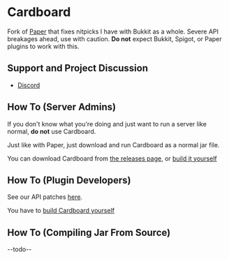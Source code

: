 # Cardboard
Fork of [Paper](https://github.com/PaperMC/Paper) that fixes nitpicks I have with Bukkit as a whole. 
Severe API breakages ahead, use with caution. **Do not** expect Bukkit, Spigot, or Paper plugins to work with this.

## Support and Project Discussion
* [Discord](https://tehbrian.xyz/discord)

## How To (Server Admins)
If you don't know what you're doing and just want to run a server like normal, **do not** use Cardboard.

Just like with Paper, just download and run Cardboard as a normal jar file.

You can download Cardboard from [the releases page](https://github.com/ItsTehBrian/Cardboard/releases), or [build it yourself](#how-to-compiling-jar-from-source)

## How To (Plugin Developers)
See our API patches [here](https://github.com/ItsTehBrian/Cardboard/tree/master/patches/api).

You have to [build Cardboard yourself](#how-to-compiling-jar-from-source)

## How To (Compiling Jar From Source)
--todo--
